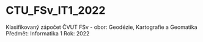 # CTU_FSv_IT1_2022
Klasifikovaný zápočet ČVUT FSv - obor: Geodézie, Kartografie a Geomatika
Předmět: Informatika 1 Rok: 2022
